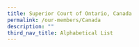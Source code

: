 ```yaml
---
title: Superior Court of Ontario, Canada
permalink: /our-members/Canada
description: ""
third_nav_title: Alphabetical List
---
```


